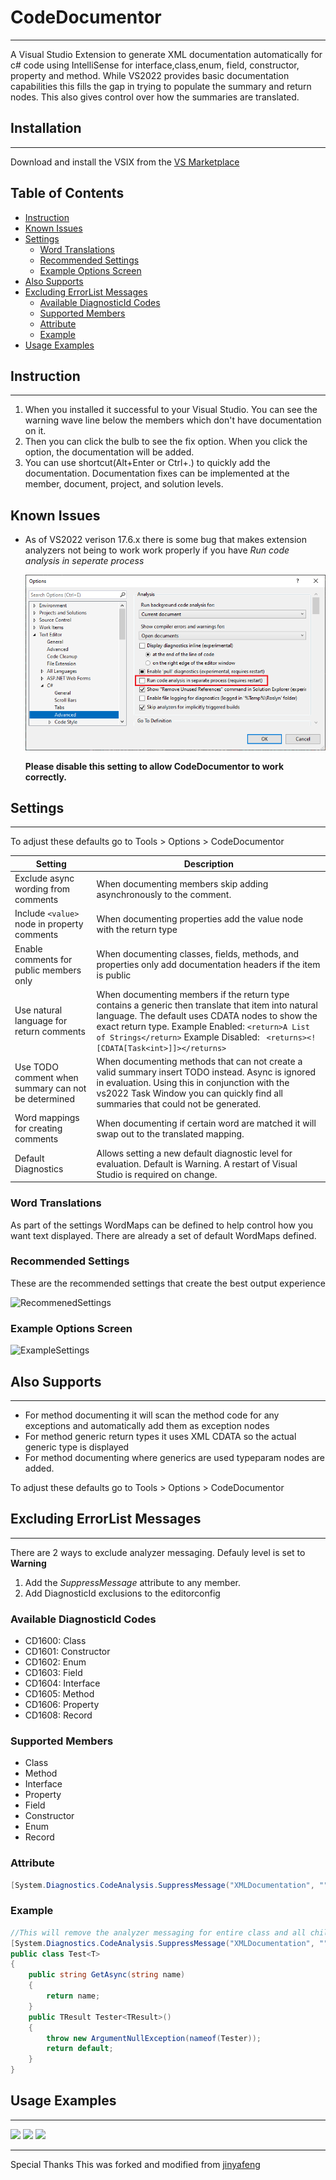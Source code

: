 # CodeDocumentor
---

A Visual Studio Extension to generate XML documentation automatically for c# code using IntelliSense for interface,class,enum, field, constructor, property and method. While VS2022 provides basic documentation capabilities this fills the gap in trying to populate the summary and return nodes. This also gives control over how the summaries are translated.

## Installation
---

Download and install the VSIX from the [VS Marketplace](https://marketplace.visualstudio.com/items?itemName=DanTurco.CodeDocumentor)

## Table of Contents

<!-- toc -->

- [Instruction](#instruction)
- [Known Issues](#known-issues)
- [Settings](#settings)
  - [Word Translations](#word-translations)
  - [Recommended Settings](#recommended-settings)
  - [Example Options Screen](#example-options-screen)
- [Also Supports](#also-supports)
- [Excluding ErrorList Messages](#excluding-errorlist-messages)
  - [Available DiagnosticId Codes](#available-diagnosticid-codes)
  - [Supported Members](#supported-members)
  - [Attribute](#attribute)
  - [Example](#example)
- [Usage Examples](#usage-examples)

<!-- tocstop -->

## Instruction
---

1. When you installed it successful to your Visual Studio. You can see the warning wave line below the members which don't have documentation on it.
2. Then you can click the bulb to see the fix option. When you click the option, the documentation will be added.
3. You can use shortcut(Alt+Enter or Ctrl+.) to quickly add the documentation. Documentation fixes can be implemented at the member, document, project, and solution levels.

## Known Issues

- As of VS2022 verison 17.6.x there is some bug that makes extension analyzers not being to work work properly if you have *Run code analysis in seperate process*

  ![OutOfProcess](./GifInstruction/outOfProcess.PNG)

  **Please disable this setting to allow CodeDocumentor to work correctly.**

## Settings
---

To adjust these defaults go to Tools > Options > CodeDocumentor

| Setting | Description |
|--|--|
| Exclude async wording from comments|When documenting members skip adding asynchronously to the comment. |
| Include ```<value>``` node in property comments|When documenting properties add the value node with the return type |
| Enable comments for public members only|When documenting classes, fields, methods, and properties only add documentation headers if the item is public |
| Use natural language for return comments|When documenting members if the return type contains a generic then translate that item into natural language. The default uses CDATA nodes to show the exact return type. Example Enabled: ```<return>A List of Strings</return>``` Example Disabled: ``` <returns><![CDATA[Task<int>]]></returns>```|
| Use TODO comment when summary can not be determined|When documenting methods that can not create a valid summary insert TODO instead. Async is ignored in evaluation. Using this in conjunction with the vs2022 Task Window you can quickly find all summaries that could not be generated. |
| Word mappings for creating comments|When documenting if certain word are matched it will swap out to the translated mapping. |
| Default Diagnostics | Allows setting a new default diagnostic level for evaluation. Default is Warning. A restart of Visual Studio is required on change. |




### Word Translations

As part of the settings WordMaps can be defined to help control how you want text displayed. There are already a set of default WordMaps defined.

### Recommended Settings

These are the recommended settings that create the best output experience

![RecommenedSettings](./GifInstruction/RecomendedSettings.PNG)


### Example Options Screen

![ExampleSettings](./GifInstruction/Settings.PNG)

## Also Supports
---

- For method documenting it will scan the method code for any exceptions and automatically add them as exception nodes
- For method generic return types it uses XML CDATA so the actual generic type is displayed
- For method documenting where generics are used typeparam nodes are added.

To adjust these defaults go to Tools > Options > CodeDocumentor


## Excluding ErrorList Messages
---

There are 2 ways to exclude analyzer messaging. Defauly level is set to **Warning**

1. Add the _SuppressMessage_ attribute to any member.
2. Add DiagnosticId exclusions to the editorconfig

### Available DiagnosticId Codes

- CD1600: Class
- CD1601: Constructor
- CD1602: Enum
- CD1603: Field
- CD1604: Interface
- CD1605: Method
- CD1606: Property
- CD1608: Record

### Supported Members

- Class
- Method
- Interface
- Property
- Field
- Constructor
- Enum
- Record

### Attribute

```csharp
[System.Diagnostics.CodeAnalysis.SuppressMessage("XMLDocumentation", "")]
```

### Example

```csharp
//This will remove the analyzer messaging for entire class and all child members
[System.Diagnostics.CodeAnalysis.SuppressMessage("XMLDocumentation", "")]
public class Test<T>
{		
	public string GetAsync(string name)
    {
		return name;
    }
    public TResult Tester<TResult>()
    {
		throw new ArgumentNullException(nameof(Tester));
		return default;
    }
}
```


## Usage Examples
---
<img src="./GifInstruction/quick action options.gif" />

<img src="./GifInstruction/short cut to quick add.gif" />

<img src="./GifInstruction/warning wave line.gif" />


---
Special Thanks
This was forked and modified from [jinyafeng](https://github.com/jinyafeng/DocumentationAssistant)
